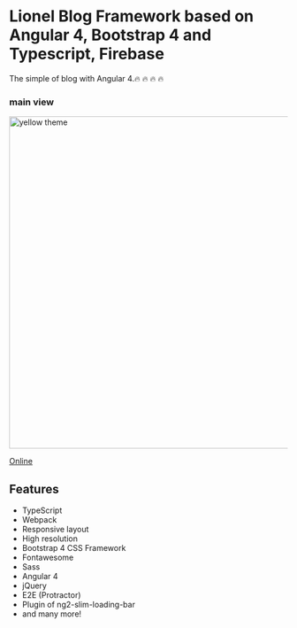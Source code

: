 # Lionel Blog Framework based on Angular 4, Bootstrap 4 and Typescript, Firebase

The simple of blog with Angular 4.🔥 🔥 🔥 🔥


### main view

<a target="_blank" href="http://"><img src="http://lionelzhang.top/oss/WechatIMG29.jpeg" width="600" alt="yellow theme"/></a>

<a target="_blank" href="http://www.lionelzhang.top">Online</a>

## Features
* TypeScript
* Webpack
* Responsive layout
* High resolution
* Bootstrap 4 CSS Framework
* Fontawesome
* Sass
* Angular 4
* jQuery
* E2E (Protractor)
* Plugin of ng2-slim-loading-bar
* and many more!
